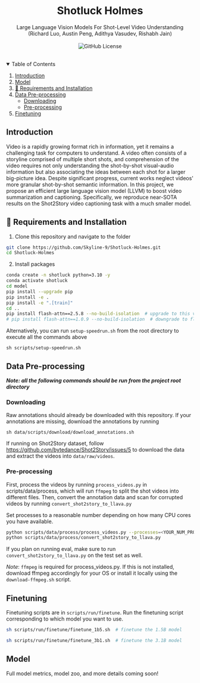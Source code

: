 <!-- PROJECT LOGO -->
<br />
<p align="center">
<!--   <a href="https://github.com/Skyline-9/Shotluck-Holmes">
    <img src="logo.jpeg" alt="Logo" width="140" height="120" >
  </a> -->

  <h1 align="center">Shotluck Holmes</h1>

  <p align="center">
    Large Language Vision Models For Shot-Level Video Understanding (Richard Luo, Austin Peng, Adithya Vasudev, Rishabh Jain)
    <br />
    <br />
<!--     <a href="https://arxiv.org/pdf/2005.09007.pdf"><strong>Read the paper »</strong></a> -->
    <img src="https://img.shields.io/github/license/Skyline-9/Shotluck-Holmes?style=for-the-badge" alt="GitHub License">
    <br />
    <br />
  </p>
</p>

<div align="center">
</div>

<!-- TABLE OF CONTENTS -->
<details open="open">
  <summary>Table of Contents</summary>
  <ol>
    <li><a href="#introduction">Introduction</a></li>
    <li>
      <a href="#model">Model</a>
    </li>
    <li><a href="#-requirements-and-installation">🔧 Requirements and Installation</a></li>
    <li>
        <a href="#data-pre-processing">Data Pre-processing</a>
        <ul>
            <li><a href="#downloading">Downloading</a></li>
            <li><a href="#pre-processing">Pre-processing</a></li>
        </ul>
    </li>
    <li><a href="#finetuning">Finetuning</a></li>
  </ol>
</details>

<!-- INTRODUCTION -->

## Introduction

Video is a rapidly growing format rich in information, yet it remains a challenging task for computers to understand. A
video often consists of a storyline comprised of multiple short shots, and comprehension of the video requires not only
understanding the shot-by-shot visual-audio information but also associating the ideas between each shot for a larger
big-picture idea. Despite significant progress, current works neglect videos' more granular shot-by-shot semantic
information. In this project, we propose an efficient large language vision model (LLVM) to boost video summarization
and captioning. Specifically, we reproduce near-SOTA results on the Shot2Story video captioning task with a much smaller
model.

<!-- REQUIREMENTS AND INSTALLATION -->

## 🔧 Requirements and Installation

1. Clone this repository and navigate to the folder

```sh
git clone https://github.com/Skyline-9/Shotluck-Holmes.git
cd Shotluck-Holmes
```

2. Install packages

```sh
conda create -n shotluck python=3.10 -y
conda activate shotluck
cd model
pip install --upgrade pip
pip install -e .
pip install -e ".[train]"
cd ..
pip install flash-attn==2.5.8 --no-build-isolation  # upgrade to this version of flash-attn for H100
# pip install flash-attn==1.0.9 --no-build-isolation  # downgrade to flash attention v1 for older GPUs
```

Alternatively, you can run `setup-speedrun.sh` from the root directory to execute all the commands above

```shell
sh scripts/setup-speedrun.sh
```

## Data Pre-processing

***Note: all the following commands should be run from the project root directory***

### Downloading

Raw annotations should already be downloaded with this repository. If your annotations are missing, download the
annotations by running

```shell
sh data/scripts/download/download_annotations.sh
```

If running on Shot2Story dataset, follow https://github.com/bytedance/Shot2Story/issues/5 to download the data
and extract the videos into `data/raw/videos`.

### Pre-processing

First, process the videos by running `process_videos.py` in scripts/data/process, which will run `ffmpeg` to split
the shot videos into different files. Then, convert the annotation data and scan for corrupted videos by
running `convert_shot2story_to_llava.py`

Set processes to a reasonable number depending on how many CPU cores you have available.

```sh
python scripts/data/process/process_videos.py --processes=<YOUR_NUM_PROCESSES>
python scripts/data/process/convert_shot2story_to_llava.py
```

If you plan on running eval, make sure to run `convert_shot2story_to_llava.py` on the test set as well.

_Note_: `ffmpeg` is required for process_videos.py. If this is not installed, download ffmpeg accordingly for your OS or
install it locally using the `download-ffmpeg.sh` script.

## Finetuning

Finetuning scripts are in `scripts/run/finetune`. Run the finetuning script corresponding to which model you want to
use.

```sh
sh scripts/run/finetune/finetune_1b5.sh  # finetune the 1.5B model
```

```sh
sh scripts/run/finetune/finetune_3b1.sh  # finetune the 3.1B model
```

<!-- Model -->

## Model

Full model metrics, model zoo, and more details coming soon!
